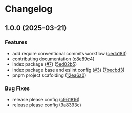 # Changelog

## 1.0.0 (2025-03-21)


### Features

* add require conventional commits workflow ([ceda183](https://github.com/vasco-santos/hash-stream/commit/ceda183db97febff6931894e78792c5e23be0eb1))
* contributing documentation ([c8e89c4](https://github.com/vasco-santos/hash-stream/commit/c8e89c45654a3565b793285efe761fb5667c63d0))
* index package ([#7](https://github.com/vasco-santos/hash-stream/issues/7)) ([5ed02b5](https://github.com/vasco-santos/hash-stream/commit/5ed02b51b4225303031e69ed08c18586a986ed5f))
* index package base and eslint config ([#3](https://github.com/vasco-santos/hash-stream/issues/3)) ([7becbd3](https://github.com/vasco-santos/hash-stream/commit/7becbd3ad252d0d27f1ea68c2f4315a6fdd9837f))
* pnpm project scafolding ([12ea6a0](https://github.com/vasco-santos/hash-stream/commit/12ea6a09c0f120cd675eeb5e9f0e8a6454d925f0))


### Bug Fixes

* release please config ([c961816](https://github.com/vasco-santos/hash-stream/commit/c96181625f9690940f82c608038bc1e0d8b756cd))
* release please config ([9a8393c](https://github.com/vasco-santos/hash-stream/commit/9a8393c7dc735c52c328f85b52b31c704205508f))
